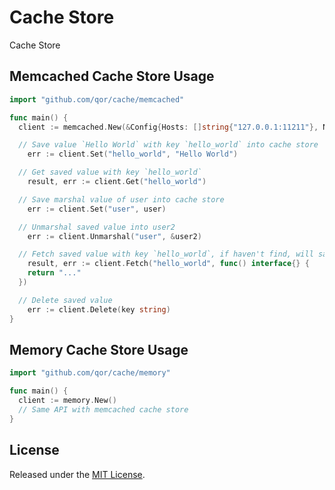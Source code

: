 # Cache Store

Cache Store

## Memcached Cache Store Usage

```go
import "github.com/qor/cache/memcached"

func main() {
  client := memcached.New(&Config{Hosts: []string{"127.0.0.1:11211"}, NameSpace: "qor_demo_v1"})

  // Save value `Hello World` with key `hello_world` into cache store
	err := client.Set("hello_world", "Hello World")

  // Get saved value with key `hello_world`
	result, err := client.Get("hello_world")

  // Save marshal value of user into cache store
	err := client.Set("user", user)

  // Unmarshal saved value into user2
	err := client.Unmarshal("user", &user2)

  // Fetch saved value with key `hello_world`, if haven't find, will save returned result of `func` into cached store with passed key
	result, err := client.Fetch("hello_world", func() interface{} {
    return "..."
  })

  // Delete saved value
	err := client.Delete(key string)
}
```

## Memory Cache Store Usage

```go
import "github.com/qor/cache/memory"

func main() {
  client := memory.New()
  // Same API with memcached cache store
}
```

## License

Released under the [MIT License](http://opensource.org/licenses/MIT).
